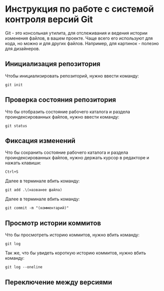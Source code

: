 # **Инструкция по работе с системой контроля версий Git**

Git - это консольная утилита, для отслеживания и ведения истории изменения файлов, в вашем проекте. Чаще всего его используют для кода, но можно и для других файлов. Например, для картинок - полезно для дизайнеров.

## Инициализация репозитория

Чтобы инициализировать репозиторий, нужно ввести команду:

    git init

## Проверка состояния репозитория

Что бы отобразить состояние рабочего каталога и раздела проиндексированных файлов, нужно ввести команду:

    git status


## Фиксация изменений

Что бы сохранить состояние рабочего каталога и раздела проиндексированных файлов, нужно держать курсор в редакторе и нажать клавиши:

    Ctrl+S

Далее в терминале вбить команду:

    git add .\(названее файла)

Далее в терминале вбить команду:

    git commit -m "(комментарий)"

## Просмотр истории коммитов

Что бы просмотреть историю коммитов, нужно вбить команду:

    git log

Так же, что бы увидеть короткую историю коммитов, нужно вбить команду:

    git log --oneline

## Переключение между версиями